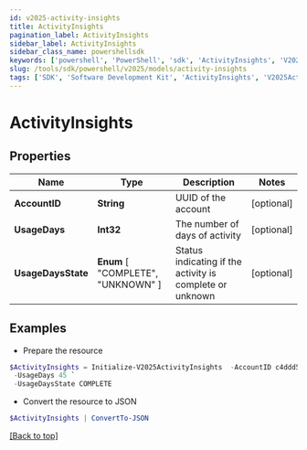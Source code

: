```yaml
---
id: v2025-activity-insights
title: ActivityInsights
pagination_label: ActivityInsights
sidebar_label: ActivityInsights
sidebar_class_name: powershellsdk
keywords: ['powershell', 'PowerShell', 'sdk', 'ActivityInsights', 'V2025ActivityInsights'] 
slug: /tools/sdk/powershell/v2025/models/activity-insights
tags: ['SDK', 'Software Development Kit', 'ActivityInsights', 'V2025ActivityInsights']
---
```



# ActivityInsights

## Properties

Name | Type | Description | Notes
------------ | ------------- | ------------- | -------------
**AccountID** | **String** | UUID of the account | [optional] 
**UsageDays** | **Int32** | The number of days of activity | [optional] 
**UsageDaysState** |  **Enum** [  "COMPLETE",    "UNKNOWN" ] | Status indicating if the activity is complete or unknown | [optional] 

## Examples

- Prepare the resource
```powershell
$ActivityInsights = Initialize-V2025ActivityInsights  -AccountID c4ddd5421d8549f0abd309162cafd3b1 `
 -UsageDays 45 `
 -UsageDaysState COMPLETE
```

- Convert the resource to JSON
```powershell
$ActivityInsights | ConvertTo-JSON
```


[[Back to top]](#) 

